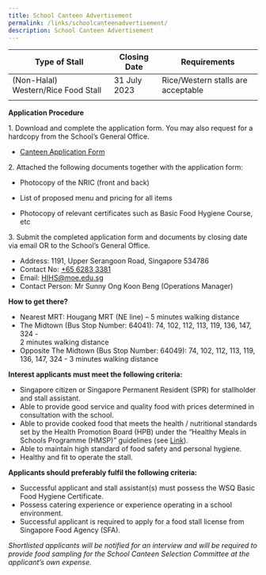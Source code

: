 ```yaml
---
title: School Canteen Advertisement
permalink: /links/schoolcanteenadvertisement/
description: School Canteen Advertisement
---
```

| **Type of Stall**|**Closing Date** | **Requirements** |
| -------- | -------- | -------- |
|(Non-Halal) Western/Rice Food Stall|31 July 2023|Rice/Western stalls are acceptable|
|  |  |


**Application Procedure**

1\. Download and complete the application form. You may also request for a hardcopy from the School’s General Office.
  

* [Canteen Application Form](/files/holy%20innocent%20high%20school%20canteen%20application%20form.pdf)

	
2\. Attached the following documents together with the application form:

* Photocopy of the NRIC (front and back)

* List of proposed menu and pricing for all items

* Photocopy of relevant certificates such as Basic Food Hygiene Course, etc

3\. Submit the completed application form and documents by closing date via email OR to the School’s General Office.

* Address: 1191, Upper Serangoon Road, Singapore 534786
* Contact No: [+65 6283 3381](tel:+6562833381)
* Email: [HIHS@moe.edu.sg](mailto:HIHS@moe.edu.sg)
* Contact Person: Mr Sunny Ong Koon Beng (Operations Manager)

**How to get there?**

*   Nearest MRT: Hougang MRT (NE line) – 5 minutes walking distance
*   The Midtown (Bus Stop Number: 64041): 74, 102, 112, 113, 119, 136, 147, 324 -  
2 minutes walking distance
*   Opposite The Midtown (Bus Stop Number: 64049): 74, 102, 112, 113, 119, 136, 147, 324 - 3 minutes walking distance

**Interest applicants must meet the following criteria:**

*   Singapore citizen or Singapore Permanent Resident (SPR) for stallholder and stall assistant.
*   Able to provide good service and quality food with prices determined in consultation with the school.
*   Able to provide cooked food that meets the health / nutritional standards set by the Health Promotion Board (HPB) under the “Healthy Meals in Schools Programme (HMSP)” guidelines (see [Link](https://www.hpb.gov.sg/schools/school-programmes/healthy-meals-in-schools-programme)).
*   Able to maintain high standard of food safety and personal hygiene.
*   Healthy and fit to operate the stall.

**Applicants should preferably fulfil the following criteria:**

*   Successful applicant and stall assistant(s) must possess the WSQ Basic Food Hygiene Certificate.
*   Possess catering experience or experience operating in a school environment.
*   Successful applicant is required to apply for a food stall license from Singapore Food Agency (SFA).

_Shortlisted applicants will be notified for an interview and will be required to provide food sampling for the School Canteen Selection Committee at the applicant’s own expense._